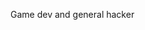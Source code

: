 Game dev and general hacker

<!---
martin-slater/martin-slater is a ✨ special ✨ repository because its `README.md` (this file) appears on your GitHub profile.
You can click the Preview link to take a look at your changes.
--->
